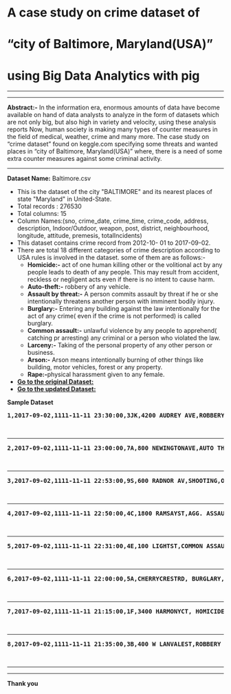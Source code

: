 # A case study on crime dataset of
# “city of Baltimore, Maryland(USA)”
# using Big Data Analytics with pig
<hr><hr>
<strong>Abstract:-</strong> In the information era, enormous amounts of
data have become available on hand of data analysts to
analyze in the form of datasets which are not only big, but
also high in variety and velocity, using these analysis
reports Now, human society is making many types of
counter measures in the field of medical, weather, crime
and many more. The case study on “crime dataset” found
on keggle.com specifying some threats and wanted places
in “city of Baltimore, Maryland(USA)” where, there is a
need of some extra counter measures against some criminal
activity.<br>
<hr>
<strong>Dataset Name:</strong> Baltimore.csv<br>
<ul>
<li>This is the dataset of the city "BALTIMORE"
and its nearest places of state "Maryland" in
United-State.</li>
<li>Total records : 276530</li>
<li>Total columns: 15</li>
<li>Column Names:(sno, crime_date, crime_time,
crime_code, address, description,
Indoor/Outdoor, weapon, post, district,
neighbourhood, longitude, attitude, premesis,
totalIncidents)</li>
<li>This dataset contains crime record from 2012-10-
01 to 2017-09-02.</li>
<li>There are total 18 different categories of crime
description according to USA rules is involved in
the dataset. some of them are as follows:-
<ul>
<li><strong>Homicide:- </strong>act of one human killing
other or the volitional act by any people
leads to death of any people. This may
result from accident, reckless or
negligent acts even if there is no intent
to cause harm.</li>
<li><strong>Auto-theft:-</strong> robbery of any vehicle.</li>
<li><strong>Assault by threat:-</strong> A person commits
assault by threat if he or she
intentionally threatens another person
with imminent bodily injury.</li>
<li><strong>Burglary:-</strong> Entering any building
against the law intentionally for the act
of any crime( even if the crime is not
performed) is called burglary.</li>
<li><strong>Common assault:-</strong> unlawful violence
by any people to apprehend( catching
pr arresting) any criminal or a person
who violated the law.</li>
<li><strong>Larceny:-</strong> Taking of the personal
property of any other person or
business.</li>
<li><strong>Arson:-</strong> Arson means intentionally
burning of other things like building,
motor vehicles, forest or any property.</li>
<li><strong>Rape:-</strong>physical harassment given to
any female.</li>
</ul></li>
<li><strong><a href = "https://www.kaggle.com/sohier/crime-in-
baltimore">Go to the original Dataset:</a><strong> </li>

<li><strong><a href = "https://drive.google.com/file/d/1t5rmHwOHd4zC
gtVE0WVeN-PWtkT2VSkx/view">Go to the updated Dataset:</a></strong></li>
</ul>
<strong>Sample Dataset</strong>
<br>
<pre>1,2017-09-02,1111-11-11 23:30:00,3JK,4200 AUDREY AVE,ROBBERY-RESIDENCE,I,KNIFE,913,SOUTHERN,Brooklyn,-76.60541,39.22951,ROW/TOWNHO,1</pre>
<br><hr>
<pre>2,2017-09-02,1111-11-11 23:00:00,7A,800 NEWINGTONAVE,AUTO THEFT, O,, 133, CENTRAL, Reservoir Hill,-76.63217,39.3136,STREET,1</pre>
<br><hr>
<pre>3,2017-09-02,1111-11-11 22:53:00,9S,600 RADNOR AV,SHOOTING,Outside,FIREARM,524,NORTHERN,Winston-Govans,-76.60697,39.34768,Street,1</pre>
<br><hr>
<pre>4,2017-09-02,1111-11-11 22:50:00,4C,1800 RAMSAYST,AGG. ASSAULT,I,OTHER,934, SOUTHERN,Carrollton Ridge,-76.64526,39.28315,ROW/TOWNHO,1</pre>
<br><hr>
<pre>5,2017-09-02,1111-11-11 22:31:00,4E,100 LIGHTST,COMMON ASSAULT, O, HANDS,113,CENTRAL,Downtown West,-76.61365,39.28756,STREET,1</pre>
<br><hr>
<pre>6,2017-09-02,1111-11-11 22:00:00,5A,CHERRYCRESTRD, BURGLARY, I,, 922, SOUTHERN, Cherry Hill,-76.62131,39.24867,ROW/TOWNHO,1</pre>
<br><hr>
<pre>7,2017-09-02,1111-11-11 21:15:00,1F,3400 HARMONYCT, HOMICIDE, Outside,FIREARM,232,SOUTHEASTERN,Canton,-76.56827,39.28202,Street,1</pre>
<br><hr>
<pre>8,2017-09-02,1111-11-11 21:35:00,3B,400 W LANVALEST,ROBBERY - STREET,O,,123,CENTRAL,Upton,-76.62789,39.30254,STREET,1</pre>
<br><hr><hr>

Thank you

